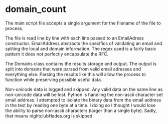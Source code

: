 # domain_count

The main script file accepts a single argument for the filename of the file to process. 

The file is read line by line with each line passed to an EmailAdress constructor.
EmailAddress abstracts the specifics of validating an email and spliting the local and
domain information. The regex used is a fairly basic pattern it does not perfectly
encapsulate the RFC.

The Domains class contains the results storage and output.  The output is split into
domains that were parsed from valid email adresses and everything else. Parsing the
results like this will allow the process to function while preserving possible
useful data.

Non-unicode data is logged and skipped. Any valid data on the same line as non-unicode
data will be lost.  Python is handling the non-ascii character set email address. I attempted to
isolate the binary data from the email address in the test by reading one byte at a time.
I doing so I thought I would lose the ability to parse non-ascii characters (larger than
 a single byte).  Sadly, that means nightclubHades.org is skipped.


